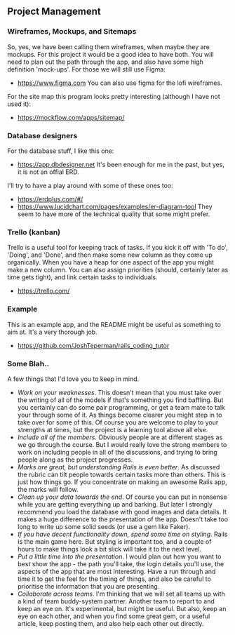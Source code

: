 ## Project Management

### Wireframes, Mockups, and Sitemaps
So, yes, we have been calling them wireframes, when maybe they are mockups. For this project it would be a good idea to have both. You will need to plan out the path through the app, and also have some high definition 'mock-ups'.
For those we will still use Figma:
- https://www.figma.com
You can also use figma for the lofi wireframes.

For the site map this program looks pretty interesting (although I have not used it): 
- https://mockflow.com/apps/sitemap/ 

### Database designers
For the database stuff, I like this one:
- https://app.dbdesigner.net
It's been enough for me in the past, but yes, it is not an offial ERD.

I'll try to have a play around with some of these ones too:
- https://erdplus.com/#/
- https://www.lucidchart.com/pages/examples/er-diagram-tool
They seem to have more of the technical quality that some might prefer.

### Trello (kanban)
Trello is a useful tool for keeping track of tasks. If you kick it off with 'To do', 'Doing', and 'Done', and then make some new column as they come up organically. When you have a heap for one aspect of the app you might make a new column. You can also assign priorities (should, certainly later as time gets tight), and link certain tasks to individuals. 
- https://trello.com/

### Example
This is an example app, and the README might be useful as something to aim at. It's a very thorough job. 
- https://github.com/JoshTeperman/rails_coding_tutor

### Some Blah..
A few things that I'd love you to keep in mind.
- *Work on your weaknesses*. This doesn't mean that you must take over the writing of all of the models if that's something you find baffling. But you certainly can do some pair programming, or get a team mate to talk your through some of it. As things become clearer you might step in to take over for some of this. Of course you are welcome to play to your strengths at times, but the project is a learning tool above all else.
- *Include all of the members*. Obviously people are at different stages as we go through the course. But I would really love the strong members to work on including people in all of the discussions, and trying to bring people along as the project progresses. 
- *Marks are great, but understanding Rails is even better*. As discussed the rubric can tilt people towards certain tasks more than others. This is just how things go. If you concentrate on making an awesome Rails app, the marks will follow. 
- *Clean up your data towards the end*. Of course you can put in nonsense while you are getting everything up and barking. But later I strongly recommend you load the database with good images and data details. It makes a huge difference to the presentation of the app. Doesn't take too long to write up some solid seeds (or use a gem like Faker).
- *If you have decent functionality down, spend some time on styling*. Rails is the main game here. But styling is important too, and a couple of hours to make things look a bit slick will take it to the next level.
- *Put a little time into the presentation*. I would plan out how you want to best show the app - the path you'll take, the login details you'll use, the aspects of the app that are most interesting. Have a run through and time it to get the feel for the timing of things, and also be careful to prioritise the information that you are presenting. 
- *Collaborate across teams*. I'm thinking that we will set all teams up with a kind of team buddy-system partner. Another team to report to and keep an eye on. It's experimental, but might be useful. But also, keep an eye on each other, and when you find some great gem, or a useful article, keep posting them, and also help each other out directly. 